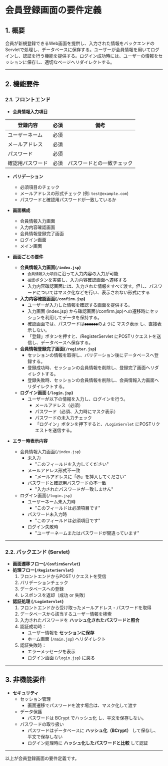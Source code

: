 # 会員登録画面の要件定義

## 1. **概要**

会員が新規登録できるWeb画面を提供し、入力された情報をバックエンドのServletで処理し、データベースに保存する。ユーザーが会員情報を用いてログインし、認証を行う機能を提供する。ログイン成功時には、ユーザーの情報をセッションに保存し、適切なページへリダイレクトする。

---

## 2. **機能要件**

### **2.1. フロントエンド**

- **会員情報入力項目**

| 登録内容 | 必須 | 備考 |
|---|---|---|
| ユーザーネーム | 必須 |  |
| メールアドレス | 必須 |  |
| パスワード | 必須 |  |
| 確認用パスワード | 必須 | パスワードとの一致チェック |

- **バリデーション**
  - 必須項目のチェック
  - メールアドレスの形式チェック (例: `test@example.com`)
  - パスワードと確認用パスワードが一致しているか

- **画面構成**
  - 会員情報入力画面
  - 入力内容確認画面
  - 会員情報登録完了画面
  - ログイン画面
  - メイン画面

- **画面ごとの要件**
  - **会員情報入力画面(`/index.jsp`)**
    - `会員情報入力項目`に沿って入力内容の入力が可能
    - `確認`ボタンを実装し、入力内容確認画面へ遷移する
    - 入力内容確認画面には、入力された情報をすべて渡す。但し、パスワードについてはマスク化などを行い、表示されない形式にする
  - **入力内容確認画面(`/confirm.jsp`)**
    - ユーザーが入力した情報を確認する画面を提供する。
    - 入力画面 (index.jsp) から確認画面(/confirm.jsp)への遷移時にセッションを利用してデータを保持する。
    - 確認画面では、パスワードは`●●●●●●`のように マスク表示 し、直接表示しない。
    - 「登録」ボタンを押すと、/RegisterServlet にPOSTリクエストを送信し、データベースへ保存する。
  - **会員情報登録完了画面(`/register.jsp`)**
    - セッションの情報を取得し、バリデーション後にデータベースへ登録する。
    - 登録成功時、セッションの会員情報を削除し、登録完了画面へリダイレクトする。
    - 登録失敗時、セッションの会員情報を削除し、会員情報入力画面へリダイレクトする。
  - **ログイン画面 (`/login.jsp`)**
    - ユーザーが以下の情報を入力し、ログインを行う。
      - メールアドレス（必須）
      - パスワード（必須、入力時にマスク表示）
      - パスワードの未入力チェック
      - 「ログイン」ボタンを押下すると、`/LoginServlet` にPOSTリクエストを送信する。

- **エラー時表示内容**
  - 会員情報入力画面(`/index.jsp`)
    - 未入力
      - "このフィールドを入力してください"
    - メールアドレス形式不一致
      - "メールアドレスに「@」を挿入してください"
    - パスワードと確認用パスワードの不一致
      - "入力されたパスワードが一致しません"
  - ログイン画面(`/login.jsp`)
    - ユーザーネーム未入力時
      - "このフィールドは必須項目です"
    - パスワード未入力時
      - "このフィールドは必須項目です"
    - ログイン失敗時
      - "ユーザーネームまたはパスワードが間違っています"

---

### **2.2. バックエンド (Servlet)**

- **画面遷移フロー(`/ConfirmServlet`)**
- **処理フロー(`/RegisterServlet`)**
  1. フロントエンドからPOSTリクエストを受信
  2. バリデーションチェック
  3. データベースへの登録
  4. レスポンスを返却（成功 or 失敗）
- **認証処理 (`/LoginServlet`)**
  1. フロントエンドから受け取ったメールアドレス・パスワードを取得
  2. データベースから該当するユーザー情報を検索
  3. 入力されたパスワードを **ハッシュ化されたパスワードと照合**
  4. 認証成功時：
     - ユーザー情報を **セッションに保存**
     - ホーム画面 (`/main.jsp`) へリダイレクト
  5. 認証失敗時：
     - エラーメッセージを表示
     - ログイン画面 (`/login.jsp`) に戻る

---

## 3. **非機能要件**

- **セキュリティ**
  - セッション管理
    - 画面遷移でパスワードを渡す場合は、マスク化して渡す
  - データ保護
    - パスワードは BCrypt でハッシュ化 し、平文を保存しない。
  - パスワードの取り扱い
    - パスワードはデータベースに **ハッシュ化（BCrypt）** して保存し、平文で保存しない
    - ログイン処理時に **ハッシュ化したパスワードと比較** して認証

---

以上が会員登録画面の要件定義です。

